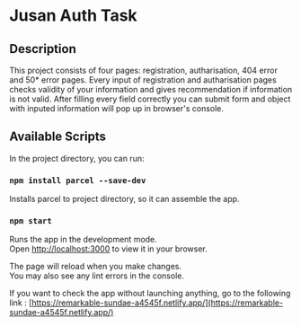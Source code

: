 # Jusan Auth Task

## Description

This project consists of four pages: registration, autharisation, 404 error and 50\* error pages. Every input of registration and autharisation pages checks validity of your information and gives recommendation if information is not valid. After filling every field correctly you can submit form and object with inputed information will pop up in browser's console.

## Available Scripts

In the project directory, you can run:

### `npm install parcel --save-dev`

Installs parcel to project directory, so it can assemble the app.

### `npm start`

Runs the app in the development mode.\
Open [http://localhost:3000](http://localhost:3000) to view it in your browser.

The page will reload when you make changes.\
You may also see any lint errors in the console.

If you want to check the app without launching anything, go to the following link :
[https://remarkable-sundae-a4545f.netlify.app/](https://remarkable-sundae-a4545f.netlify.app/)
